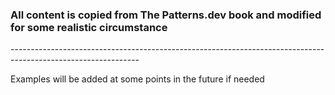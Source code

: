 <h3>All content is copied from The Patterns.dev book and modified for some realistic circumstance</h3>
--------------------------------------------------------------------------------------------------------------

Examples will be added at some points in the future if needed